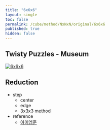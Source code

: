 ```yaml
---
title: "6x6x6"
layout: single
toc: false
permalink: /cube/method/NxNxN/original/6x6x6
published: true
hidden: false
---
```


<head>
  <base target="_blank">
</head>



## Twisty Puzzles - Museum

<a href="https://twistypuzzles.com/app/museum/museum_showitem.php?pkey=1485">
  <img alt="6x6x6" src="https://twistypuzzles.com/museum/large/01485-02.jpg">
</a>



## Reduction

- step
  - center
  - edge
  - 3x3x3 method
- reference
  - [아이엠준](https://youtu.be/ZUyDa2_dVFU)
